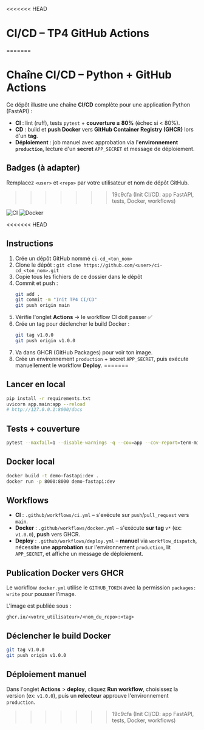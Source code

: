 <<<<<<< HEAD
# CI/CD – TP4 GitHub Actions
=======
# Chaîne CI/CD – Python + GitHub Actions

Ce dépôt illustre une chaîne **CI/CD** complète pour une application Python (FastAPI) :
- **CI** : lint (ruff), tests `pytest` + **couverture ≥ 80%** (échec si < 80%).
- **CD** : build et **push Docker** vers **GitHub Container Registry (GHCR)** lors d'un **tag**.
- **Déploiement** : job manuel avec approbation via l'**environnement `production`**, lecture d'un **secret** `APP_SECRET` et message de déploiement.

## Badges (à adapter)
Remplacez `<user>` et `<repo>` par votre utilisateur et nom de dépôt GitHub.
>>>>>>> 19c9cfa (Init CI/CD: app FastAPI, tests, Docker, workflows)

![CI](https://github.com/<user>/<repo>/actions/workflows/ci.yml/badge.svg)
![Docker](https://github.com/<user>/<repo>/actions/workflows/docker.yml/badge.svg)

<<<<<<< HEAD
## Instructions
1. Crée un dépôt GitHub nommé `ci-cd_<ton_nom>`
2. Clone le dépôt : `git clone https://github.com/<user>/ci-cd_<ton_nom>.git`
3. Copie tous les fichiers de ce dossier dans le dépôt
4. Commit et push :  
   ```bash
   git add .
   git commit -m "Init TP4 CI/CD"
   git push origin main
   ```
5. Vérifie l'onglet **Actions** → le workflow CI doit passer ✅
6. Crée un tag pour déclencher le build Docker :  
   ```bash
   git tag v1.0.0
   git push origin v1.0.0
   ```
7. Va dans GHCR (GitHub Packages) pour voir ton image.
8. Crée un environnement `production` + secret `APP_SECRET`, puis exécute manuellement le workflow **Deploy**.
=======
## Lancer en local
```bash
pip install -r requirements.txt
uvicorn app.main:app --reload
# http://127.0.0.1:8000/docs
```

## Tests + couverture
```bash
pytest --maxfail=1 --disable-warnings -q --cov=app --cov-report=term-missing --cov-fail-under=80
```

## Docker local
```bash
docker build -t demo-fastapi:dev .
docker run -p 8000:8000 demo-fastapi:dev
```

## Workflows
- **CI** : `.github/workflows/ci.yml` – s'exécute sur `push`/`pull_request` vers `main`.
- **Docker** : `.github/workflows/docker.yml` – s'exécute **sur tag** `v*` (ex: `v1.0.0`), **push** vers GHCR.
- **Deploy** : `.github/workflows/deploy.yml` – **manuel** via `workflow_dispatch`, nécessite une **approbation** sur l'environnement `production`, lit `APP_SECRET`, et affiche un message de déploiement.

## Publication Docker vers GHCR
Le workflow `docker.yml` utilise le `GITHUB_TOKEN` avec la permission `packages: write` pour pousser l'image.

L'image est publiée sous :
```
ghcr.io/<votre_utilisateur>/<nom_du_repo>:<tag>
```

## Déclencher le build Docker
```bash
git tag v1.0.0
git push origin v1.0.0
```

## Déploiement manuel
Dans l'onglet **Actions** > **deploy**, cliquez **Run workflow**, choisissez la version (ex: `v1.0.0`), puis un **relecteur** approuve l'environnement `production`.
>>>>>>> 19c9cfa (Init CI/CD: app FastAPI, tests, Docker, workflows)
